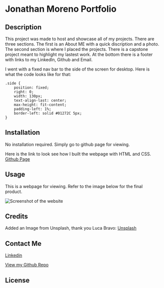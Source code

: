 # Jonathan Moreno Portfolio

## Description

This project was made to host and showcase all of my projects. There are three sections. The first is an About ME with a quick discription and a photo. The second section is where I placed the projects. There is a capstone project meant to highlight my lastest work. At the bottom there is a footer with links to my LinkedIn, Github and Email.

I went with a fixed nav bar to the side of the screen for desktop. Here is what the code looks like for that:
```
.side {
    position: fixed;
    right: 0;
    width: 130px;
    text-align-last: center;
    max-height: fit-content;
    padding-left: 1%;
    border-left: solid #01272C 5px;
}
```

## Installation

No installation required. Simply go to github page for viewing.

Here is the link to look see how I built the webpage with HTML and CSS.
[Github Page](https://github.com/johnfrom209/JohnDMoreno-Portfolio)

## Usage

This is a webpage for viewing. Refer to the image below for the final product.

![Screenshot of the website](./assests/images/JDMPortfolio1.png.png)

## Credits

Added an Image from Unsplash, thank you Luca Bravo:
[Unsplash](https://unsplash.com/photos/XJXWbfSo2f0)

## Contact Me

[Linkedin](https://www.linkedin.com/in/johnfrom209/)

[View my Github Repo](https://github.com/johnfrom209)

## License

